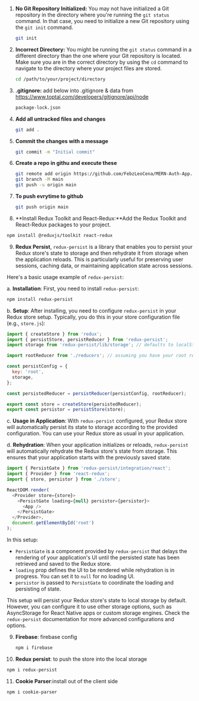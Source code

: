 1. **No Git Repository Initialized:** You may not have initialized a Git repository in the directory where you're running the `git status` command. In that case, you need to initialize a new Git repository using the `git init` command.

   ```bash
   git init
   ```

2. **Incorrect Directory:** You might be running the `git status` command in a different directory than the one where your Git repository is located. Make sure you are in the correct directory by using the `cd` command to navigate to the directory where your project files are stored.

   ```bash
   cd /path/to/your/project/directory
   ```

3. **.gitignore:** add below into .gitignore & data from https://www.toptal.com/developers/gitignore/api/node

   ```bash
   package-lock.json
   ```

4. **Add all untracked files and changes**

   ```bash
   git add .
   ```

5. **Commit the changes with a message**

   ```bash
   git commit -m "Initial commit"
   ```

6. **Create a repo in githu and execute these**

   ```bash
   git remote add origin https://github.com/FebzLeoCena/MERN-Auth-App.git
   git branch -M main
   git push -u origin main
   ```

7. **To push evrytime to github**

   ```bash
   git push origin main
   ```

8. **Install Redux Toolkit and React-Redux:**Add the Redux Toolkit and React-Redux packages to your project.

```bash
npm install @reduxjs/toolkit react-redux
```

9. **Redux Persist**, `redux-persist` is a library that enables you to persist your Redux store's state to storage and then rehydrate it from storage when the application reloads. This is particularly useful for preserving user sessions, caching data, or maintaining application state across sessions.

Here's a basic usage example of `redux-persist`:

a. **Installation**: First, you need to install `redux-persist`:

```bash
npm install redux-persist
```

b. **Setup**: After installing, you need to configure `redux-persist` in your Redux store setup. Typically, you do this in your store configuration file (e.g., `store.js`):

```javascript
import { createStore } from 'redux';
import { persistStore, persistReducer } from 'redux-persist';
import storage from 'redux-persist/lib/storage'; // defaults to localStorage for web

import rootReducer from './reducers'; // assuming you have your root reducer

const persistConfig = {
  key: 'root',
  storage,
};

const persistedReducer = persistReducer(persistConfig, rootReducer);

export const store = createStore(persistedReducer);
export const persistor = persistStore(store);
```

c. **Usage in Application**: With `redux-persist` configured, your Redux store will automatically persist its state to storage according to the provided configuration. You can use your Redux store as usual in your application.

d. **Rehydration**: When your application initializes or reloads, `redux-persist` will automatically rehydrate the Redux store's state from storage. This ensures that your application starts with the previously saved state.

```javascript
import { PersistGate } from 'redux-persist/integration/react';
import { Provider } from 'react-redux';
import { store, persistor } from './store';

ReactDOM.render(
  <Provider store={store}>
    <PersistGate loading={null} persistor={persistor}>
      <App />
    </PersistGate>
  </Provider>,
  document.getElementById('root')
);
```

In this setup:

- `PersistGate` is a component provided by `redux-persist` that delays the rendering of your application's UI until the persisted state has been retrieved and saved to the Redux store.
- `loading` prop defines the UI to be rendered while rehydration is in progress. You can set it to `null` for no loading UI.
- `persistor` is passed to `PersistGate` to coordinate the loading and persisting of state.

This setup will persist your Redux store's state to local storage by default. However, you can configure it to use other storage options, such as AsyncStorage for React Native apps or custom storage engines. Check the `redux-persist` documentation for more advanced configurations and options.

9. **Firebase**: firebase config

   ```bash
   npm i firebase
   ```

10. **Redux persist**: to push the store into the local storage

```bash
npm i redux-persist
```

11. **Cookie Parser**:install out of the client side

```bash
npm i cookie-parser
```

